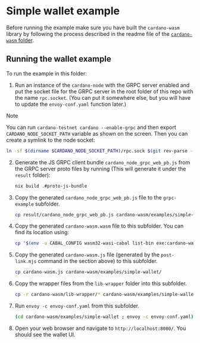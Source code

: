 
# Simple wallet example

Before running the example make sure you have built the `cardano-wasm` library by following the process described in the readme file of the [`cardano-wasm` folder](../..).

## Running the wallet example

To run the example in this folder:

1.  Run an instance of the `cardano-node` with the GRPC server enabled and put the socket file for the GRPC server in the root folder of this repo with the name `rpc.socket`. (You can put it somewhere else, but you will have to update the `envoy-conf.yaml` function later.)

>[!NOTE]
>You can run `cardano-testnet cardano --enable-grpc` and then export `CARDANO_NODE_SOCKET_PATH` variable as shown on the screen.
>Then you can create a symlink to the node socket:
>```bash
>ln -sf $(dirname $CARDANO_NODE_SOCKET_PATH)/rpc.sock $(git rev-parse --show-toplevel)/rpc.socket
>```

2.  Generate the JS GRPC client bundle `cardano_node_grpc_web_pb.js` from the GRPC server proto files by running (This will generate it under the `result` folder):
    ```bash
    nix build .#proto-js-bundle
    ```

3.  Copy the generated `cardano_node_grpc_web_pb.js` file to the `grpc-example` subfolder.
    ```bash
    cp result/cardano_node_grpc_web_pb.js cardano-wasm/examples/simple-wallet/
    ```

4.  Copy the generated `cardano-wasm.wasm` file to this subfolder. You can find its location using:
    ```bash
    cp "$(env -u CABAL_CONFIG wasm32-wasi-cabal list-bin exe:cardano-wasm | tail -n1)" cardano-wasm/examples/simple-wallet/
    ```

5.  Copy the generated `cardano-wasm.js` file (generated by the `post-link.mjs` command in the section above) to this subfolder.
    ```bash
    cp cardano-wasm.js cardano-wasm/examples/simple-wallet/
    ```

6.  Copy the wrapper files from the `lib-wrapper` folder into this subfolder.
    ```bash
    cp -r cardano-wasm/lib-wrapper/* cardano-wasm/examples/simple-wallet/
    ```

7.  Run `envoy -c envoy-conf.yaml` from this subfolder.
    ```bash
    (cd cardano-wasm/examples/simple-wallet ; envoy -c envoy-conf.yaml)
    ```

8.  Open your web browser and navigate to `http://localhost:8080/`. You should see the wallet UI.


